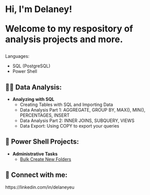 <h1>Hi, I'm Delaney! 
<p>Welcome to my respository of analysis projects and more.</p></h1>

<!--<p><b>My background:</b></p>
<p>I have 6+ years experience with building reports, manipulating data, and showcasing data insights within Excel. During this time, my interest has been peaked with relational databases, which to my delight, are very simlar to table schema/data types witin Excel. </p>-->

Languages:
<ul>
<li>SQL (PostgreSQL)</li>
<li>Power Shell</li>
</ul>

<h2>👨‍💻 Data Analysis:</h2>

- <b>Analyzing with SQL</b>
  - Creating Tables with SQL and Importing Data
  - Data Analysis Part 1: AGGREGATE, GROUP BY, MAX(), MIN(), PERCENTAGES, INSERT
  - Data Analysis Part 2: INNER JOINS, SUBQUERY, VIEWS
  - Data Export: Using COPY to export your queries


<h2>📝 Power Shell Projects:</h2>

- <b>Administrative Tasks</b>
  - [Bulk Create New Folders](https://github.com/delaney-data/PowerShellBulkNewFolders)



<h2> 🤳 Connect with me:</h2>
https://linkedin.com/in/delaneyeu

<!--

Here are some ideas to get you started:

- 🔭 I’m currently working on ...
- 🌱 I’m currently learning ...
- 👯 I’m looking to collaborate on ...
- 🤔 I’m looking for help with ...
- 💬 Ask me about ...
- 📫 How to reach me: ...
- 😄 Pronouns: ...
- ⚡ Fun fact: ...
-->
